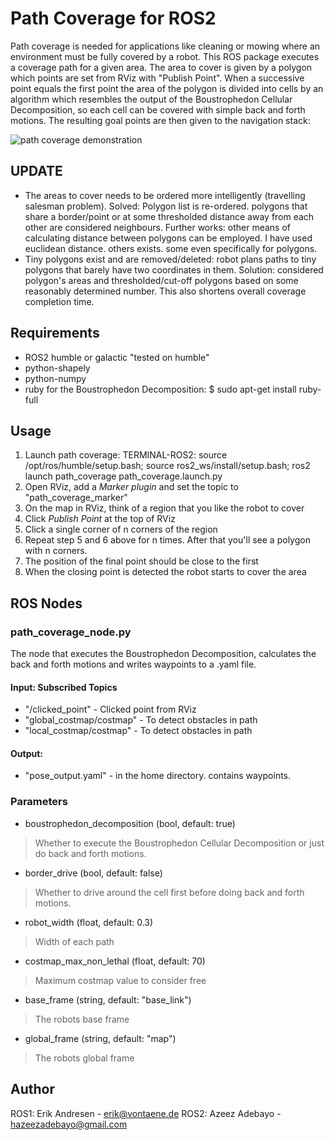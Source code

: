 # Path Coverage for ROS2

Path coverage is needed for applications like cleaning or mowing where an environment must be fully covered by a robot.
This ROS package executes a coverage path for a given area. The area to cover is given by a polygon which points are set from RViz with "Publish Point". When a successive point equals the first point the area of the polygon is 
divided into cells by an algorithm which resembles the output of the Boustrophedon Cellular Decomposition, so each cell can be covered with simple back and forth motions. The resulting goal points are then given to the navigation stack:

![path coverage demonstration](https://github.com/BirfenArge/path_coverage/blob/main/images/path_coverage.gif)


## UPDATE
* The areas to cover needs to be ordered more intelligently (travelling salesman problem). 
    Solved: Polygon list is re-ordered. polygons that share a border/point or at some thresholded distance away from each other are considered neighbours.
    Further works: other means of calculating distance between polygons can be employed. I have used euclidean distance. others exists. some even specifically for polygons.
* Tiny polygons exist and are removed/deleted: robot plans paths to tiny polygons that barely have two coordinates in them.
    Solution: considered polygon's areas and thresholded/cut-off polygons based on some reasonably determined number. This also shortens overall coverage completion time.

## Requirements
- ROS2 humble or galactic "tested on humble"
- python-shapely
- python-numpy
- ruby for the Boustrophedon Decomposition: $ sudo apt-get install ruby-full

## Usage
1. Launch path coverage: 
    TERMINAL-ROS2: source /opt/ros/humble/setup.bash; source ros2_ws/install/setup.bash; ros2 launch path_coverage path_coverage.launch.py
2. Open RViz, add a *Marker plugin* and set the topic to "path\_coverage\_marker"
3. On the map in RViz, think of a region that you like the robot to cover
4. Click *Publish Point* at the top of RViz
5. Click a single corner of n corners of the region
6. Repeat step 5 and 6 above for n times. After that you'll see a polygon with n corners.
7. The position of the final point should be close to the first
8. When the closing point is detected the robot starts to cover the area

## ROS Nodes
### path\_coverage\_node.py
The node that executes the Boustrophedon Decomposition, calculates the back and forth motions and writes waypoints to a .yaml file.

#### Input: Subscribed Topics
* "/clicked\_point" - Clicked point from RViz
* "global\_costmap/costmap" - To detect obstacles in path
* "local\_costmap/costmap" - To detect obstacles in path

#### Output: 
* "pose_output.yaml" - in the home directory. contains waypoints.

### Parameters
* boustrophedon\_decomposition (bool, default: true)

> Whether to execute the Boustrophedon Cellular Decomposition or just do back and forth motions.

* border\_drive (bool, default: false)

> Whether to drive around the cell first before doing back and forth motions.

* robot\_width (float, default: 0.3)

> Width of each path

* costmap\_max\_non\_lethal (float, default: 70)

> Maximum costmap value to consider free

* base\_frame (string, default: "base\_link")

> The robots base frame

* global\_frame (string, default: "map")

> The robots global frame



## Author
ROS1: Erik Andresen - erik@vontaene.de
ROS2:  Azeez Adebayo - hazeezadebayo@gmail.com



